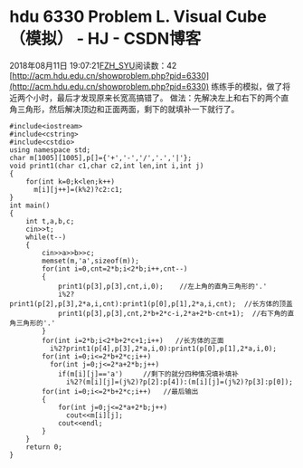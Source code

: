 # hdu 6330 Problem L. Visual Cube（模拟） - HJ - CSDN博客
2018年08月11日 19:07:21[FZH_SYU](https://me.csdn.net/feizaoSYUACM)阅读数：42
[http://acm.hdu.edu.cn/showproblem.php?pid=6330](http://acm.hdu.edu.cn/showproblem.php?pid=6330)
练练手的模拟，做了将近两个小时，最后才发现原来长宽高搞错了。
做法：先解决左上和右下的两个直角三角形，然后解决顶边和正面两面，剩下的就填补一下就行了。
```
#include<iostream>
#include<cstring>
#include<cstdio>
using namespace std;
char m[1005][1005],p[]={'+','-','/','.','|'};
void print1(char c1,char c2,int len,int i,int j)
{
    for(int k=0;k<len;k++)
      m[i][j++]=(k%2)?c2:c1; 
}
int main()
{
    int t,a,b,c;
    cin>>t;
    while(t--)
    {
        cin>>a>>b>>c;
        memset(m,'a',sizeof(m));
        for(int i=0,cnt=2*b;i<2*b;i++,cnt--)
        {
            print1(p[3],p[3],cnt,i,0);    //左上角的直角三角形的'.' 
            i%2?print1(p[2],p[3],2*a,i,cnt):print1(p[0],p[1],2*a,i,cnt);  //长方体的顶盖 
            print1(p[3],p[3],cnt,2*b+2*c-i,2*a+2*b-cnt+1);  //右下角的直角三角形的'.' 
        }
        for(int i=2*b;i<2*b+2*c+1;i++)   //长方体的正面 
          i%2?print1(p[4],p[3],2*a,i,0):print1(p[0],p[1],2*a,i,0); 
        for(int i=0;i<=2*b+2*c;i++)
          for(int j=0;j<=2*a+2*b;j++)
            if(m[i][j]=='a')     //剩下的就分四种情况填补填补 
              i%2?(m[i][j]=(j%2)?p[2]:p[4]):(m[i][j]=(j%2)?p[3]:p[0]);
        for(int i=0;i<=2*b+2*c;i++)   //最后输出 
        {
            for(int j=0;j<=2*a+2*b;j++)
              cout<<m[i][j];
            cout<<endl;
        }
    }
    return 0;
}
```
